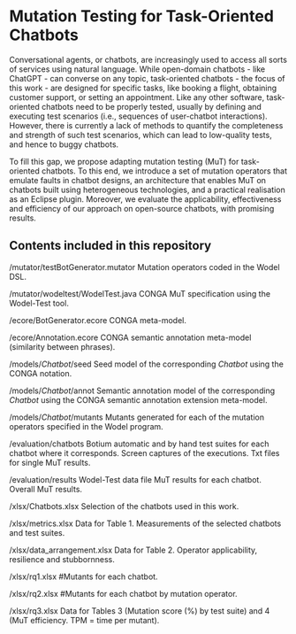# Mutation Testing for Task-Oriented Chatbots

Conversational agents, or chatbots, are increasingly used to access all sorts of services using natural language. While open-domain chatbots - like ChatGPT - can converse on any topic, task-oriented chatbots - the focus of this work - are designed for specific tasks, like booking a flight, obtaining customer support, or setting an appointment. Like any other software, task-oriented chatbots need to be properly tested, usually by defining and executing test scenarios (i.e., sequences of user-chatbot interactions). However, there is currently a lack of methods to quantify the completeness and strength of such test scenarios, which can lead to low-quality tests, and hence to buggy chatbots.

To fill this gap, we propose adapting mutation testing (MuT) for task-oriented chatbots. To this end, we introduce a set of mutation operators that emulate faults in chatbot designs, an architecture that enables MuT on chatbots built using heterogeneous technologies, and a practical realisation as an Eclipse plugin. Moreover, we evaluate the applicability, effectiveness and efficiency of our approach on open-source chatbots, with promising results.

## Contents included in this repository

/mutator/testBotGenerator.mutator Mutation operators coded in the Wodel DSL. 

/mutator/wodeltest/WodelTest.java CONGA MuT specification using the Wodel-Test tool. 


/ecore/BotGenerator.ecore CONGA meta-model.

/ecore/Annotation.ecore CONGA semantic annotation meta-model (similarity between phrases).


/models/*Chatbot*/seed Seed model of the corresponding *Chatbot* using the CONGA notation.

/models/*Chatbot*/annot Semantic annotation model of the corresponding *Chatbot* using the CONGA semantic annotation extension meta-model.

/models/*Chatbot*/mutants Mutants generated for each of the mutation operators specified in the Wodel program.


/evaluation/chatbots Botium automatic and by hand test suites for each chatbot where it corresponds. Screen captures of the executions. Txt files for single MuT results.
 
/evaluation/results Wodel-Test data file MuT results for each chatbot. Overall MuT results. 


/xlsx/Chatbots.xlsx Selection of the chatbots used in this work.

/xlsx/metrics.xlsx Data for Table 1. Measurements of the selected chatbots and test suites. 

/xlsx/data_arrangement.xlsx Data for Table 2. Operator applicability, resilience and stubbornness. 

/xlsx/rq1.xlsx #Mutants for each chatbot. 

/xlsx/rq2.xlsx #Mutants for each chatbot by mutation operator. 

/xlsx/rq3.xlsx Data for Tables 3 (Mutation score (%) by test suite) and 4 (MuT efficiency. TPM = time per mutant). 

